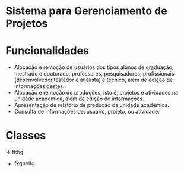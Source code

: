 # Sistema para Gerenciamento de Projetos
# Funcionalidades
- Alocação e remoção de usuários dos tipos alunos de graduação, mestrado e doutorado, professores, pesquisadores, profissionais (desenvolvedor,testador e analista) e técnico, além de edição de informações destes.
- Alocação e remoção de produções, isto é, projetos e atividades na unidade acadêmica, além de edição de informações.
- Apresentação de relatório de produção da unidade acadêmica.
- Consulta de informações de: usuário, projeto, ou atividade.
# Classes
-> fkhg
- fkghnlfg

